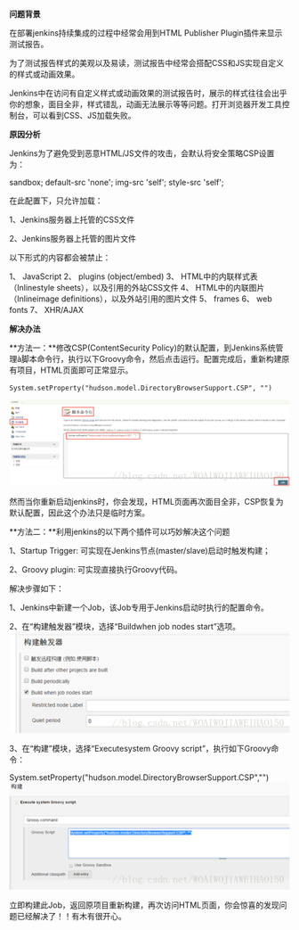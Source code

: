 **问题背景**

在部署jenkins持续集成的过程中经常会用到HTML Publisher Plugin插件来显示测试报告。

为了测试报告样式的美观以及易读，测试报告中经常会搭配CSS和JS实现自定义的样式或动画效果。

​     Jenkins中在访问有自定义样式或动画效果的测试报告时，展示的样式往往会出乎你的想象，面目全非，样式错乱，动画无法展示等等问题。打开浏览器开发工具控制台，可以看到CSS、JS加载失败。

**原因分析**

Jenkins为了避免受到恶意HTML/JS文件的攻击，会默认将安全策略CSP设置为：

sandbox; default-src 'none'; img-src 'self'; style-src 'self';

在此配置下，只允许加载：

1、Jenkins服务器上托管的CSS文件

2、Jenkins服务器上托管的图片文件

以下形式的内容都会被禁止：

1、  JavaScript
2、  plugins (object/embed)
3、  HTML中的内联样式表（Inlinestyle sheets），以及引用的外站CSS文件
4、  HTML中的内联图片（Inlineimage definitions），以及外站引用的图片文件
5、  frames
6、  web fonts
7、  XHR/AJAX

**解决办法**

**方法一：**修改CSP(ContentSecurity Policy)的默认配置，到Jenkins系统管理à脚本命令行，执行以下Groovy命令，然后点击运行。配置完成后，重新构建原有项目，HTML页面即可正常显示。

```
System.setProperty("hudson.model.DirectoryBrowserSupport.CSP", "")
```

![img](Jenkins持续集成—巧妙解决无法打开引用CSS、JS的HTML页面问题/70)

然而当你重新启动jenkins时，你会发现，HTML页面再次面目全非，CSP恢复为默认配置，因此这个办法只是临时方案。

**方法二：**利用jenkins的以下两个插件可以巧妙解决这个问题

1、Startup Trigger: 可实现在Jenkins节点(master/slave)启动时触发构建；

2、Groovy plugin: 可实现直接执行Groovy代码。

解决步骤如下：

1、Jenkins中新建一个Job，该Job专用于Jenkins启动时执行的配置命令。

2、在“构建触发器”模块，选择“Buildwhen job nodes start”选项。
![img](Jenkins持续集成—巧妙解决无法打开引用CSS、JS的HTML页面问题/71)

3、在“构建”模块，选择“Executesystem Groovy script”，执行如下Groovy命令：

System.setProperty("hudson.model.DirectoryBrowserSupport.CSP","")
![img](Jenkins持续集成—巧妙解决无法打开引用CSS、JS的HTML页面问题/72)

立即构建此Job，返回原项目重新构建，再次访问HTML页面，你会惊喜的发现问题已经解决了！！有木有很开心。